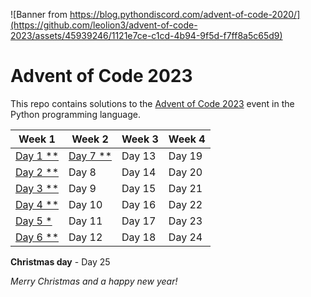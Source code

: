 ![Banner from https://blog.pythondiscord.com/advent-of-code-2020/](https://github.com/leolion3/advent-of-code-2023/assets/45939246/1121e7ce-c1cd-4b94-9f5d-f7ff8a5c65d9)

# Advent of Code 2023

This repo contains solutions to the [Advent of Code 2023](https://adventofcode.com/) event in the Python programming language.

| Week 1 | Week 2 | Week 3 | Week 4 |
| - | - | - | - |
| [Day 1 \*\*](01-trebuchet) | [Day 7 \*\*](07-camel-cards) | Day 13 | Day 19 |
| [Day 2 \*\*](02-cube-conundrum) | Day 8 | Day 14 | Day 20 |
| [Day 3 \*\*](03-gear-ratios) | Day 9 | Day 15 | Day 21 |
| [Day 4 \*\*](04-scratchcards) | Day 10 | Day 16 | Day 22 |
| [Day 5 \*](05-if-you-give-a-seed-a-fertilizer) | Day 11 | Day 17 | Day 23 |
| [Day 6 \*\*](06-wait-for-it) | Day 12 | Day 18 | Day 24 |

**Christmas day** - Day 25

*Merry Christmas and a happy new year!*
